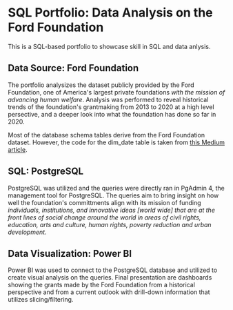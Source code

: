 # SQL Portfolio: Data Analysis on the Ford Foundation
This is a SQL-based portfolio to showcase skill in SQL and data anlysis.

## Data Source: Ford Foundation 
The portfolio analysizes the dataset publicly provided by the Ford Foundation, one of America's largest private foundations *with the mission of advancing human welfare*.  Analysis was performed to reveal historical trends of the foundation's grantmaking from 2013 to 2020 at a high level persective, and a deeper look into what the foundation has done so far in 2020.

Most of the database schema tables derive from the Ford Foundation dataset. However, the code for the dim_date table is taken from [this Medium article](https://medium.com/@duffn/creating-a-date-dimension-table-in-postgresql-af3f8e2941ac).

## SQL: PostgreSQL
PostgreSQL was utilized and the queries were directly ran in PgAdmin 4, the management tool for PostgreSQL. The queries aim to bring insight on how well the foundation's committments align with its mission of funding *individuals, institutions, and innovative ideas [world wide] that are at the front lines of social change around the world in areas of civil rights, education, arts and culture, human rights, poverty reduction and urban development*. 

## Data Visualization: Power BI
Power BI was used to connect to the PostgreSQL database and utilized to create visual analysis on the queries. Final presentation are dashboards showing the grants made by the Ford Foundation from a historical perspective and from a current outlook with drill-down information that utilizes slicing/filtering. 

